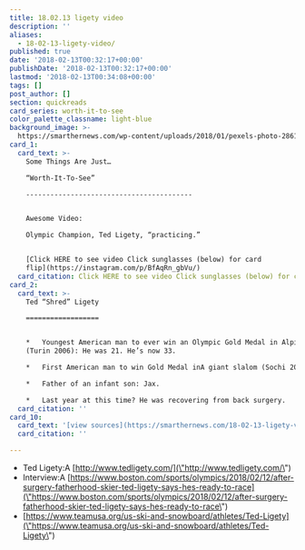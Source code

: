 ```yaml
---
title: 18.02.13 ligety video
description: ''
aliases:
  - 18-02-13-ligety-video/
published: true
date: '2018-02-13T00:32:17+00:00'
publishDate: '2018-02-13T00:32:17+00:00'
lastmod: '2018-02-13T00:34:08+00:00'
tags: []
post_author: []
section: quickreads
card_series: worth-it-to-see
color_palette_classname: light-blue
background_image: >-
  https://smarthernews.com/wp-content/uploads/2018/01/pexels-photo-286198-360x360.jpg
card_1:
  card_text: >-
    Some Things Are Just…  

    “Worth-It-To-See”

    -----------------------------------------


    Awesome Video:  

    Olympic Champion, Ted Ligety, “practicing.”


    [Click HERE to see video Click sunglasses (below) for card
    flip](https://instagram.com/p/BfAqRn_gbVu/)
  card_citation: Click HERE to see video Click sunglasses (below) for card flip
card_2:
  card_text: >-
    Ted “Shred” Ligety

    ==================


    *   Youngest American man to ever win an Olympic Gold Medal in Alpine Skiing
    (Turin 2006): He was 21. He’s now 33.

    *   First American man to win Gold Medal inA giant slalom (Sochi 2014).

    *   Father of an infant son: Jax.

    *   Last year at this time? He was recovering from back surgery.
  card_citation: ''
card_10:
  card_text: '[view sources](https://smarthernews.com/18-02-13-ligety-video/)'
  card_citation: ''

---
```

*   Ted Ligety:A [http://www.tedligety.com/](\"http://www.tedligety.com/\")
*   Interview:A [https://www.boston.com/sports/olympics/2018/02/12/after-surgery-fatherhood-skier-ted-ligety-says-hes-ready-to-race](\"https://www.boston.com/sports/olympics/2018/02/12/after-surgery-fatherhood-skier-ted-ligety-says-hes-ready-to-race\")
*   [https://www.teamusa.org/us-ski-and-snowboard/athletes/Ted-Ligety](\"https://www.teamusa.org/us-ski-and-snowboard/athletes/Ted-Ligety\")